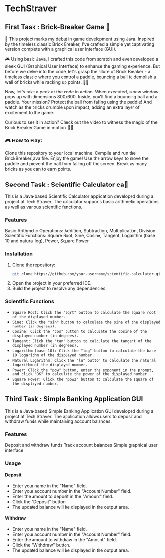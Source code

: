 # TechStraver

## First Task : Brick-Breaker Game 🧱

👋 This project marks my debut in game development using Java. Inspired by the timeless classic Brick Breaker, I've crafted a simple yet captivating version complete with a graphical user interface (GUI).

🎮 Using basic Java, I crafted this code from scratch and even developed a sleek GUI (Graphical User Interface) to enhance the gaming experience. But before we delve into the code, let's grasp the allure of Brick Breaker - a timeless classic where you control a paddle, bouncing a ball to demolish a wall of bricks while racking up points. 🧱🏓

Now, let's take a peek at the code in action. When executed, a new window pops up with dimensions 800x600. Inside, you'll find a bouncing ball and a paddle. Your mission? Protect the ball from falling using the paddle! And watch as the bricks crumble upon impact, adding an extra layer of excitement to the game.

Curious to see it in action? Check out the video to witness the magic of the Brick Breaker Game in motion! 🚀💥

### 🎮 How to Play:
Clone this repository to your local machine.
Compile and run the BrickBreaker.java file.
Enjoy the game! Use the arrow keys to move the paddle and prevent the ball from falling off the screen. Break as many bricks as you can to earn points.


## Second Task : Scientific Calculator ca📱

This is a Java-based Scientific Calculator application developed during a project at Tech Straver. The calculator supports basic arithmetic operations as well as various scientific functions.

### Features
Basic Arithmetic Operations: Addition, Subtraction, Multiplication, Division
Scientific Functions: Square Root, Sine, Cosine, Tangent, Logarithm (base 10 and natural log), Power, Square Power

### Installation
1. Clone the repository:
   ```bash
   git clone https://github.com/your-username/scientific-calculator.git
   ```
2. Open the project in your preferred IDE.
3. Build the project to resolve any dependencies.


### Scientific Functions

* `Square Root: Click the "sqrt" button to calculate the square root of the displayed number.`
* `Sine: Click the "sin" button to calculate the sine of the displayed number (in degrees).`
* `Cosine: Click the "cos" button to calculate the cosine of the displayed number (in degrees).`
* `Tangent: Click the "tan" button to calculate the tangent of the displayed number (in degrees).`
* `Logarithm (base 10): Click the "log" button to calculate the base-10 logarithm of the displayed number.`
* `Natural Logarithm: Click the "ln" button to calculate the natural logarithm of the displayed number.`
* `Power: Click the "pow" button, enter the exponent in the prompt, and click "OK" to calculate the power of the displayed number.`
* `Square Power: Click the "pow2" button to calculate the square of the displayed number.`


## Third Task : Simple Banking Application GUI
This is a Java-based Simple Banking Application GUI developed during a project at Tech Straver. The application allows users to deposit and withdraw funds while maintaining account balances.

### Features
Deposit and withdraw funds
Track account balances
Simple graphical user interface

### Usage
#### Deposit
* Enter your name in the "Name" field.
* Enter your account number in the "Account Number" field.
* Enter the amount to deposit in the "Amount" field.
* Click the "Deposit" button.
* The updated balance will be displayed in the output area.
#### Withdraw
* Enter your name in the "Name" field.
* Enter your account number in the "Account Number" field.
* Enter the amount to withdraw in the "Amount" field.
* Click the "Withdraw" button.
* The updated balance will be displayed in the output area.

